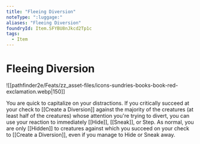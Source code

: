 ```yaml
---
title: "Fleeing Diversion"
noteType: ":luggage:"
aliases: "Fleeing Diversion"
foundryId: Item.SFYBU8nJkcd2Tp1c
tags:
  - Item
---
```


# Fleeing Diversion
![[pathfinder2e/Feats/zz_asset-files/icons-sundries-books-book-red-exclamation.webp|150]]

You are quick to capitalize on your distractions. If you critically succeed at your check to [[Create a Diversion]] against the majority of the creatures (at least half of the creatures) whose attention you're trying to divert, you can use your reaction to immediately [[Hide]], [[Sneak]], or Step. As normal, you are only [[Hidden]] to creatures against which you succeed on your check to [[Create a Diversion]], even if you manage to Hide or Sneak away.
